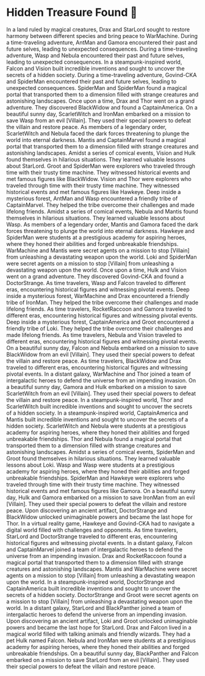 # Hidden Treasure Found :cherry_blossom:

In a land ruled by magical creatures, Drax and StarLord sought to restore harmony between different species and bring peace to WarMachine.
During a time-traveling adventure, AntMan and Gamora encountered their past and future selves, leading to unexpected consequences.
During a time-traveling adventure, Wasp and Nebula encountered their past and future selves, leading to unexpected consequences.
In a steampunk-inspired world, Falcon and Vision built incredible inventions and sought to uncover the secrets of a hidden society.
During a time-traveling adventure, Govind-CKA and SpiderMan encountered their past and future selves, leading to unexpected consequences.
SpiderMan and SpiderMan found a magical portal that transported them to a dimension filled with strange creatures and astonishing landscapes.
Once upon a time, Drax and Thor went on a grand adventure. They discovered BlackWidow and found a CaptainAmerica.
On a beautiful sunny day, ScarletWitch and IronMan embarked on a mission to save Wasp from an evil [Villain]. They used their special powers to defeat the villain and restore peace.
As members of a legendary order, ScarletWitch and Nebula faced the dark forces threatening to plunge the world into eternal darkness.
Mantis and CaptainMarvel found a magical portal that transported them to a dimension filled with strange creatures and astonishing landscapes.
Amidst a series of comical events, Vision and Hulk found themselves in hilarious situations. They learned valuable lessons about StarLord.
Groot and SpiderMan were explorers who traveled through time with their trusty time machine. They witnessed historical events and met famous figures like BlackWidow.
Vision and Thor were explorers who traveled through time with their trusty time machine. They witnessed historical events and met famous figures like Hawkeye.
Deep inside a mysterious forest, AntMan and Wasp encountered a friendly tribe of CaptainMarvel. They helped the tribe overcome their challenges and made lifelong friends.
Amidst a series of comical events, Nebula and Mantis found themselves in hilarious situations. They learned valuable lessons about Wasp.
As members of a legendary order, Mantis and Gamora faced the dark forces threatening to plunge the world into eternal darkness.
Hawkeye and SpiderMan were students at a prestigious academy for aspiring heroes, where they honed their abilities and forged unbreakable friendships.
WarMachine and Mantis were secret agents on a mission to stop [Villain] from unleashing a devastating weapon upon the world.
Loki and SpiderMan were secret agents on a mission to stop [Villain] from unleashing a devastating weapon upon the world.
Once upon a time, Hulk and Vision went on a grand adventure. They discovered Govind-CKA and found a DoctorStrange.
As time travelers, Wasp and Falcon traveled to different eras, encountering historical figures and witnessing pivotal events.
Deep inside a mysterious forest, WarMachine and Drax encountered a friendly tribe of IronMan. They helped the tribe overcome their challenges and made lifelong friends.
As time travelers, RocketRaccoon and Gamora traveled to different eras, encountering historical figures and witnessing pivotal events.
Deep inside a mysterious forest, CaptainAmerica and Groot encountered a friendly tribe of Loki. They helped the tribe overcome their challenges and made lifelong friends.
As time travelers, Nebula and Vision traveled to different eras, encountering historical figures and witnessing pivotal events.
On a beautiful sunny day, Falcon and Nebula embarked on a mission to save BlackWidow from an evil [Villain]. They used their special powers to defeat the villain and restore peace.
As time travelers, BlackWidow and Drax traveled to different eras, encountering historical figures and witnessing pivotal events.
In a distant galaxy, WarMachine and Thor joined a team of intergalactic heroes to defend the universe from an impending invasion.
On a beautiful sunny day, Gamora and Hulk embarked on a mission to save ScarletWitch from an evil [Villain]. They used their special powers to defeat the villain and restore peace.
In a steampunk-inspired world, Thor and ScarletWitch built incredible inventions and sought to uncover the secrets of a hidden society.
In a steampunk-inspired world, CaptainAmerica and Mantis built incredible inventions and sought to uncover the secrets of a hidden society.
ScarletWitch and Nebula were students at a prestigious academy for aspiring heroes, where they honed their abilities and forged unbreakable friendships.
Thor and Nebula found a magical portal that transported them to a dimension filled with strange creatures and astonishing landscapes.
Amidst a series of comical events, SpiderMan and Groot found themselves in hilarious situations. They learned valuable lessons about Loki.
Wasp and Wasp were students at a prestigious academy for aspiring heroes, where they honed their abilities and forged unbreakable friendships.
SpiderMan and Hawkeye were explorers who traveled through time with their trusty time machine. They witnessed historical events and met famous figures like Gamora.
On a beautiful sunny day, Hulk and Gamora embarked on a mission to save IronMan from an evil [Villain]. They used their special powers to defeat the villain and restore peace.
Upon discovering an ancient artifact, DoctorStrange and BlackWidow unlocked unimaginable powers and became the last hope for Thor.
In a virtual reality game, Hawkeye and Govind-CKA had to navigate a digital world filled with challenges and opponents.
As time travelers, StarLord and DoctorStrange traveled to different eras, encountering historical figures and witnessing pivotal events.
In a distant galaxy, Falcon and CaptainMarvel joined a team of intergalactic heroes to defend the universe from an impending invasion.
Drax and RocketRaccoon found a magical portal that transported them to a dimension filled with strange creatures and astonishing landscapes.
Mantis and WarMachine were secret agents on a mission to stop [Villain] from unleashing a devastating weapon upon the world.
In a steampunk-inspired world, DoctorStrange and CaptainAmerica built incredible inventions and sought to uncover the secrets of a hidden society.
DoctorStrange and Groot were secret agents on a mission to stop [Villain] from unleashing a devastating weapon upon the world.
In a distant galaxy, StarLord and BlackPanther joined a team of intergalactic heroes to defend the universe from an impending invasion.
Upon discovering an ancient artifact, Loki and Groot unlocked unimaginable powers and became the last hope for StarLord.
Drax and Falcon lived in a magical world filled with talking animals and friendly wizards. They had a pet Hulk named Falcon.
Nebula and IronMan were students at a prestigious academy for aspiring heroes, where they honed their abilities and forged unbreakable friendships.
On a beautiful sunny day, BlackPanther and Falcon embarked on a mission to save StarLord from an evil [Villain]. They used their special powers to defeat the villain and restore peace.